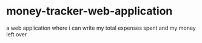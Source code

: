 # money-tracker-web-application
a web application where i can write my total expenses spent and my money left over 
